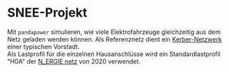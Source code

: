 # SNEE-Projekt
Mit ``pandapower`` simulieren, wie viele Elektrofahrzeuge gleichzeitig aus dem Netz geladen werden können. Als Referenznetz dient ein [Kerber-Netzwerk](https://pandapower.readthedocs.io/en/v2.6.0/networks/kerber.html#average-kerber-networks)
einer typischen Vorstadt.<br> Als Lastprofil für die einzelnen Hausanschlüsse wird ein Standardlastprofil "H0A" der [N_ERGIE netz](https://www.n-ergie-netz.de/startseite/produkte-dienstleistungen/netznutzung/netznutzung-strom/!ut/p/z1/04_Sj9CPykssy0xPLMnMz0vMAfIjo8zifT2dDQyd_A18DfzCzAwCXQ0Ng52Ngg39jMz0w_EpMDY114-iRL-lGXH6DVCAo4FTkJGTsYGBu78ROfqRTaLI_SAFUfiND9ePwmuFsxF-BeAgxqvA0piQAjOoAnyhSMgfBbmhQBBhkOmZ6QkA7tlcaw!!/dz/d5/L2dBISEvZ0FBIS9nQSEh/) von 2020 verwendet.
